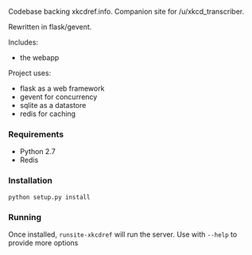Codebase backing xkcdref.info. Companion site for /u/xkcd_transcriber.

Rewritten in flask/gevent.

Includes:

- the webapp

Project uses:

- flask as a web framework
- gevent for concurrency
- sqlite as a datastore
- redis for caching


### Requirements ###
- Python 2.7
- Redis


### Installation ###

```
python setup.py install

```

### Running ###
Once installed, `runsite-xkcdref` will run the server. Use with `--help` to provide more options